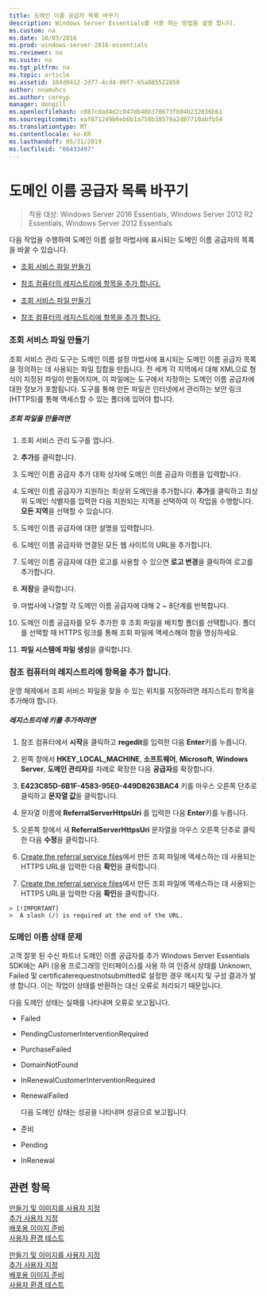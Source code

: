 ```yaml
---
title: 도메인 이름 공급자 목록 바꾸기
description: Windows Server Essentials를 사용 하는 방법을 설명 합니다.
ms.custom: na
ms.date: 10/03/2016
ms.prod: windows-server-2016-essentials
ms.reviewer: na
ms.suite: na
ms.tgt_pltfrm: na
ms.topic: article
ms.assetid: 104d0412-2d77-4cd4-99f7-65a885522850
author: nnamuhcs
ms.author: coreyp
manager: dongill
ms.openlocfilehash: c087cdad4d2c047db40b370673fb04b232036b61
ms.sourcegitcommit: eaf071249b6eb6b1a758b38579a2d87710abfb54
ms.translationtype: MT
ms.contentlocale: ko-KR
ms.lasthandoff: 05/31/2019
ms.locfileid: "66433497"
---
```

# <a name="replace-the-list-of-domain-name-providers"></a>도메인 이름 공급자 목록 바꾸기

>적용 대상: Windows Server 2016 Essentials, Windows Server 2012 R2 Essentials, Windows Server 2012 Essentials

다음 작업을 수행하여 도메인 이름 설정 마법사에 표시되는 도메인 이름 공급자의 목록을 바꿀 수 있습니다.  


-   [조회 서비스 파일 만들기](Replace-the-List-of-Domain-Name-Providers.md#BKMK_ReferralFiles)  

-   [참조 컴퓨터의 레지스트리에 항목을 추가 합니다.](Replace-the-List-of-Domain-Name-Providers.md#BKMK_AddRegistry)  

-   [조회 서비스 파일 만들기](../install/Replace-the-List-of-Domain-Name-Providers.md#BKMK_ReferralFiles)  

-   [참조 컴퓨터의 레지스트리에 항목을 추가 합니다.](../install/Replace-the-List-of-Domain-Name-Providers.md#BKMK_AddRegistry)  


###  <a name="BKMK_ReferralFiles"></a> 조회 서비스 파일 만들기  
 조회 서비스 관리 도구는 도메인 이름 설정 마법사에 표시되는 도메인 이름 공급자 목록을 정의하는 데 사용되는 파일 집합을 만듭니다. 전 세계 각 지역에서 대해 XML으로 형식이 지정된 파일이 만들어지며, 이 파일에는 도구에서 지정하는 도메인 이름 공급자에 대한 정보가 포함됩니다. 도구를 통해 만든 파일은 인터넷에서 관리하는 보안 링크(HTTPS)를 통해 액세스할 수 있는 폴더에 있어야 합니다.  

##### <a name="to-create-the-referral-files"></a>조회 파일을 만들려면  

1.  조회 서비스 관리 도구를 엽니다.  

2.  **추가**를 클릭합니다.  

3.  도메인 이름 공급자 추가 대화 상자에 도메인 이름 공급자 이름을 입력합니다.  

4.  도메인 이름 공급자가 지원하는 최상위 도메인을 추가합니다. **추가**를 클릭하고 최상위 도메인 식별자를 입력한 다음 지원되는 지역을 선택하여 이 작업을 수행합니다. **모든 지역**을 선택할 수 있습니다.  

5.  도메인 이름 공급자에 대한 설명을 입력합니다.  

6.  도메인 이름 공급자와 연결된 모든 웹 사이트의 URL을 추가합니다.  

7.  도메인 이름 공급자에 대한 로고를 사용할 수 있으면 **로고 변경**을 클릭하여 로고를 추가합니다.  

8.  **저장**을 클릭합니다.  

9. 마법사에 나열할 각 도메인 이름 공급자에 대해 2 ~ 8단계를 반복합니다.  

10. 도메인 이름 공급자를 모두 추가한 후 조회 파일을 배치할 폴더를 선택합니다. 폴더를 선택할 때 HTTPS 링크를 통해 조회 파일에 액세스해야 함을 명심하세요.  

11. **파일 시스템에 파일 생성**을 클릭합니다.  

###  <a name="BKMK_AddRegistry"></a> 참조 컴퓨터의 레지스트리에 항목을 추가 합니다.  
 운영 체제에서 조회 서비스 파일을 찾을 수 있는 위치를 지정하려면 레지스트리 항목을 추가해야 합니다.  

##### <a name="to-add-a-key-to-the-registry"></a>레지스트리에 키를 추가하려면  

1.  참조 컴퓨터에서 **시작**을 클릭하고 **regedit**를 입력한 다음 **Enter**키를 누릅니다.  

2.  왼쪽 창에서 **HKEY_LOCAL_MACHINE**, **소프트웨어**, **Microsoft**, **Windows Server**, **도메인 관리자**를 차례로 확장한 다음 **공급자**를 확장합니다.  

3.  **E423C85D-6B1F-4583-95E0-449D8263BAC4** 키를 마우스 오른쪽 단추로 클릭하고 **문자열 값**을 클릭합니다.  

4.  문자열 이름에 **ReferralServerHttpsUri** 를 입력한 다음 **Enter**키를 누릅니다.  

5.  오른쪽 창에서 새 **ReferralServerHttpsUri** 문자열을 마우스 오른쪽 단추로 클릭한 다음 **수정**을 클릭합니다.  


6.  [Create the referral service files](Replace-the-List-of-Domain-Name-Providers.md#BKMK_ReferralFiles)에서 만든 조회 파일에 액세스하는 데 사용되는 HTTPS URL을 입력한 다음 **확인**을 클릭합니다.  

6.  [Create the referral service files](../install/Replace-the-List-of-Domain-Name-Providers.md#BKMK_ReferralFiles)에서 만든 조회 파일에 액세스하는 데 사용되는 HTTPS URL을 입력한 다음 **확인**을 클릭합니다.  


~~~
> [!IMPORTANT]
>  A slash (/) is required at the end of the URL.  
~~~

###  <a name="BKMK_ReplaceDomainNameProviders"></a> 도메인 이름 상태 문제  
 고객 잘못 된 수신 파트너 도메인 이름 공급자를 추가 Windows Server Essentials SDK에는 API (응용 프로그래밍 인터페이스)를 사용 하 여 인증서 상태를 Unknown, Failed 및 certificaterequestnotsubmitted로 설정한 경우 메시지 및 구성 결과가 발생 합니다. 이는 작업이 상태를 반환하는 대신 오류로 처리되기 때문입니다.  

 다음 도메인 상태는 실패를 나타내며 오류로 보고됩니다.  

- Failed  

- PendingCustomerInterventionRequired  

- PurchaseFailed  

- DomainNotFound  

- InRenewalCustomerInterventionRequired  

- RenewalFailed  

  다음 도메인 상태는 성공을 나타내며 성공으로 보고됩니다.  

- 준비  

- Pending  

- InRenewal  

## <a name="see-also"></a>관련 항목  

 [만들기 및 이미지를 사용자 지정](Creating-and-Customizing-the-Image.md)   
 [추가 사용자 지정](Additional-Customizations.md)   
 [배포용 이미지 준비](Preparing-the-Image-for-Deployment.md)   
 [사용자 환경 테스트](Testing-the-Customer-Experience.md)

 [만들기 및 이미지를 사용자 지정](../install/Creating-and-Customizing-the-Image.md)   
 [추가 사용자 지정](../install/Additional-Customizations.md)   
 [배포용 이미지 준비](../install/Preparing-the-Image-for-Deployment.md)   
 [사용자 환경 테스트](../install/Testing-the-Customer-Experience.md)

